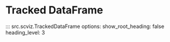 # Tracked DataFrame

::: src.scviz.TrackedDataFrame
    options:
      show_root_heading: false
      heading_level: 3